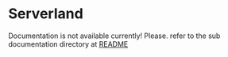 # Serverland 
Documentation is not available currently! Please. refer to the sub documentation directory at [README](./docs/readme.md)
